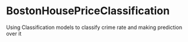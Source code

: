 # BostonHousePriceClassification
Using Classification models to classify crime rate and making prediction over it
